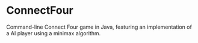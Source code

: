 # ConnectFour

Command-line Connect Four game in Java, featuring an implementation of a AI player using a minimax algorithm.
